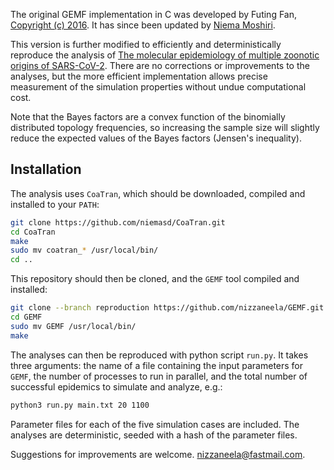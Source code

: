 The original GEMF implementation in C was developed by Futing Fan, [Copyright (c) 2016](LICENSE). It has since been updated by [Niema Moshiri](https://niema.net/).

This version is further modified to efficiently and deterministically reproduce the analysis of [The molecular epidemiology of multiple zoonotic origins of SARS-CoV-2](https://www.science.org/doi/10.1126/science.abp8337). There are no corrections or improvements to the analyses, but the more efficient implementation allows precise measurement of the simulation properties without undue computational cost.

Note that the Bayes factors are a convex function of the binomially distributed topology frequencies, so increasing the sample size will slightly reduce the expected values of the Bayes factors (Jensen's inequality).

## Installation

The analysis uses `CoaTran`, which should be downloaded, compiled and installed to your `PATH`:

```bash
git clone https://github.com/niemasd/CoaTran.git
cd CoaTran
make
sudo mv coatran_* /usr/local/bin/
cd ..
```

This repository should then be cloned, and the `GEMF` tool compiled and installed:

```bash
git clone --branch reproduction https://github.com/nizzaneela/GEMF.git
cd GEMF
sudo mv GEMF /usr/local/bin/
make
```

The analyses can then be reproduced with python script `run.py`. It takes three arguments: the name of a file containing the input parameters for `GEMF`, the number of processes to run in parallel, and the total number of successful epidemics to simulate and analyze, e.g.:

```bash
python3 run.py main.txt 20 1100
```

Parameter files for each of the five simulation cases are included. The analyses are deterministic, seeded with a hash of the parameter files.

Suggestions for improvements are welcome. nizzaneela@fastmail.com.
